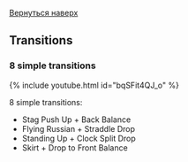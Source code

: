 [Вернуться наверх](/hoop)

## Transitions

### 8 simple transitions

{% include youtube.html id="bqSFit4QJ_o" %}

8 simple transitions:

* Stag Push Up + Back Balance
* Flying Russian + Straddle Drop
* Standing Up + Clock Split Drop
* Skirt + Drop to Front Balance
